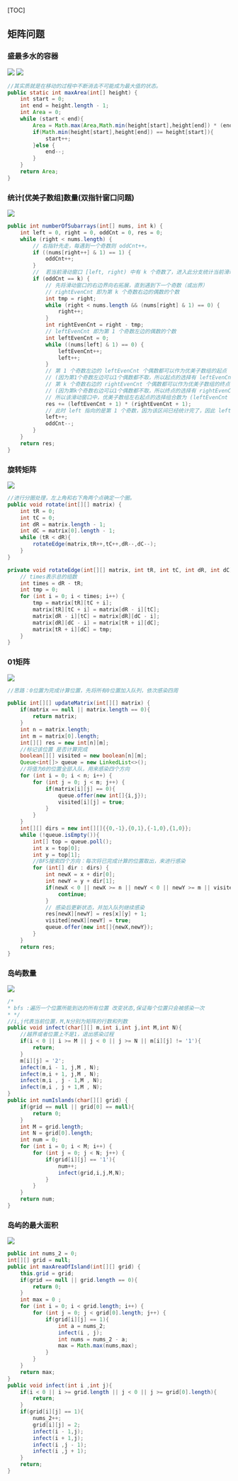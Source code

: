 [TOC]
## 矩阵问题
###  盛最多水的容器
![](https://upload-images.jianshu.io/upload_images/10460153-609cff90200dab0f.png?imageMogr2/auto-orient/strip%7CimageView2/2/w/1240)
![](https://upload-images.jianshu.io/upload_images/10460153-54f30d16aa1e983d.png?imageMogr2/auto-orient/strip%7CimageView2/2/w/1240)
```java
//其实质就是在移动的过程中不断消去不可能成为最大值的状态。
public static int maxArea(int[] height) {
    int start = 0;
    int end = height.length - 1;
    int Area = 0;
    while (start < end){
        Area = Math.max(Area,Math.min(height[start],height[end]) * (end - start));
        if(Math.min(height[start],height[end]) == height[start]){
            start++;
        }else {
            end--;
        }
    }
    return Area;
}
```
### 统计[优美子数组]数量(双指针窗口问题)
![](https://upload-images.jianshu.io/upload_images/10460153-21ce8a8bcec2b2d5.png?imageMogr2/auto-orient/strip%7CimageView2/2/w/1240)
```java
public int numberOfSubarrays(int[] nums, int k) {
    int left = 0, right = 0, oddCnt = 0, res = 0;
    while (right < nums.length) {
        // 右指针先走，每遇到一个奇数则 oddCnt++。
        if ((nums[right++] & 1) == 1) {
            oddCnt++;
        }
        //  若当前滑动窗口 [left, right) 中有 k 个奇数了，进入此分支统计当前滑动窗口中的优美子数组个数。
        if (oddCnt == k) {
            // 先将滑动窗口的右边界向右拓展，直到遇到下一个奇数（或出界）
            // rightEvenCnt 即为第 k 个奇数右边的偶数的个数
            int tmp = right;
            while (right < nums.length && (nums[right] & 1) == 0) {
                right++;
            }
            int rightEvenCnt = right - tmp;
            // leftEvenCnt 即为第 1 个奇数左边的偶数的个数
            int leftEvenCnt = 0;
            while ((nums[left] & 1) == 0) {
                leftEvenCnt++;
                left++;
            }
            // 第 1 个奇数左边的 leftEvenCnt 个偶数都可以作为优美子数组的起点
            // (因为第1个奇数左边可以1个偶数都不取，所以起点的选择有 leftEvenCnt + 1 种）
            // 第 k 个奇数右边的 rightEvenCnt 个偶数都可以作为优美子数组的终点
            // (因为第k个奇数右边可以1个偶数都不取，所以终点的选择有 rightEvenCnt + 1 种）
            // 所以该滑动窗口中，优美子数组左右起点的选择组合数为 (leftEvenCnt + 1) * (rightEvenCnt + 1)
            res += (leftEvenCnt + 1) * (rightEvenCnt + 1);
            // 此时 left 指向的是第 1 个奇数，因为该区间已经统计完了，因此 left 右移一位，oddCnt--
            left++;
            oddCnt--;
        }
    }
    return res;
}
```
### 旋转矩阵
![](https://upload-images.jianshu.io/upload_images/10460153-ea42a8bbd3e7c706.png?imageMogr2/auto-orient/strip%7CimageView2/2/w/1240)
```java
//进行分圈处理，左上角和右下角两个点确定一个圈。
public void rotate(int[][] matrix) {
    int tR = 0;
    int tC = 0;
    int dR = matrix.length - 1;
    int dC = matrix[0].length - 1;
    while (tR < dR){
        rotateEdge(matrix,tR++,tC++,dR--,dC--);
    }
}

private void rotateEdge(int[][] matrix, int tR, int tC, int dR, int dC) {
    // times表示总的组数
    int times = dR - tR;
    int tmp = 0;
    for (int i = 0; i < times; i++) {
        tmp = matrix[tR][tC + i];
        matrix[tR][tC + i] = matrix[dR - i][tC];
        matrix[dR - i][tC] = matrix[dR][dC - i];
        matrix[dR][dC - i] = matrix[tR + i][dC];
        matrix[tR + i][dC] = tmp;
    }
}
```
### 01矩阵
![](https://upload-images.jianshu.io/upload_images/10460153-585128bcfd31a8a9.png?imageMogr2/auto-orient/strip%7CimageView2/2/w/1240)
```java
//思路：0位置为完成计算位置，先将所有0位置加入队列，依次感染四周

public int[][] updateMatrix(int[][] matrix) {
    if(matrix == null || matrix.length == 0){
        return matrix;
    }
    int n = matrix.length;
    int m = matrix[0].length;
    int[][] res = new int[n][m];
    //标记该位置 是否计算完成
    boolean[][] visited = new boolean[n][m];
    Queue<int[]> queue = new LinkedList<>();
    //将值为0的位置全部入队，用来感染四个方向
    for (int i = 0; i < n; i++) {
        for (int j = 0; j < m; j++) {
            if(matrix[i][j] == 0){
                queue.offer(new int[]{i,j});
                visited[i][j] = true;
            }
        }
    }
    int[][] dirs = new int[][]{{0,-1},{0,1},{-1,0},{1,0}};
    while (!queue.isEmpty()){
        int[] top = queue.poll();
        int x = top[0];
        int y = top[1];
        //BFS搜索四个方向：每次将已完成计算的位置取出，来进行感染
        for (int[] dir : dirs) {
            int newX = x + dir[0];
            int newY = y + dir[1];
            if(newX < 0 || newX >= n || newY < 0 || newY >= m || visited[newX][newY]){
                continue;
            }
            // 感染后更新状态，并加入队列继续感染
            res[newX][newY] = res[x][y] + 1;
            visited[newX][newY] = true;
            queue.offer(new int[]{newX,newY});
        }
    }
    return res;
}
```
### 岛屿数量
![](https://upload-images.jianshu.io/upload_images/10460153-f42c71a477c04b24.png?imageMogr2/auto-orient/strip%7CimageView2/2/w/1240)
```java
/*
* bfs :遍历一个位置所能到达的所有位置 改变状态,保证每个位置只会被感染一次
* */
//i,j代表当前位置，M,N分别为矩阵的行数和列数
public void infect(char[][] m,int i,int j,int M,int N){
    //越界或者位置上不是1，退出感染过程
    if(i < 0 || i >= M || j < 0 || j >= N || m[i][j] != '1'){
        return;
    }
    m[i][j] = '2';
    infect(m,i - 1, j,M , N);
    infect(m,i + 1, j,M , N);
    infect(m,i , j - 1,M , N);
    infect(m,i , j + 1,M , N);
}
public int numIslands(char[][] grid) {
    if(grid == null || grid[0] == null){
        return 0;
    }
    int M = grid.length;
    int N = grid[0].length;
    int num = 0;
    for (int i = 0; i < M; i++) {
        for (int j = 0; j < N; j++) {
            if(grid[i][j] == '1'){
                num++;
                infect(grid,i,j,M,N);
            }
        }
    }
    return num;
}
```

### 岛屿的最大面积
![](https://upload-images.jianshu.io/upload_images/10460153-27df97e2c2f07ceb.png?imageMogr2/auto-orient/strip%7CimageView2/2/w/1240)
```java
public int nums_2 = 0;
int[][] grid = null;
public int maxAreaOfIsland(int[][] grid) {
    this.grid = grid;
    if(grid == null || grid.length == 0){
        return 0;
    }
    int max = 0 ;
    for (int i = 0; i < grid.length; i++) {
        for (int j = 0; j < grid[0].length; j++) {
            if(grid[i][j] == 1){
                int a = nums_2;
                infect(i , j);
                int nums = nums_2 - a;
                max = Math.max(nums,max);
            }
        }
    }
    return max;
}
public void infect(int i ,int j){
    if(i < 0 || i >= grid.length || j < 0 || j >= grid[0].length){
        return;
    }
    if(grid[i][j] == 1){
        nums_2++;
        grid[i][j] = 2;
        infect(i - 1,j);
        infect(i + 1,j);
        infect(i ,j - 1);
        infect(i ,j + 1);
    }
    return;
}
```